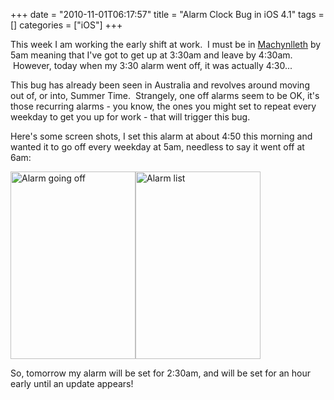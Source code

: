 +++
date = "2010-11-01T06:17:57"
title = "Alarm Clock Bug in iOS 4.1"
tags = []
categories = ["iOS"]
+++

This week I am working the early shift at work.  I must be in [Machynlleth][1] by 5am meaning that I've got to get up at 3:30am and leave by 4:30am.  However, today when my 3:30 alarm went off, it was actually 4:30...

This bug has already been seen in Australia and revolves around moving out of, or into, Summer Time.  Strangely, one off alarms seem to be OK, it's those recurring alarms - you know, the ones you might set to repeat every weekday to get you up for work - that will trigger this bug.

Here's some screen shots, I set this alarm at about 4:50 this morning and wanted it to go off every weekday at 5am, needless to say it went off at 6am:

[<img src="/wp-content/uploads/2010/11/Photo-Nov-01-6-01-51-AM-200x300.jpg" width="200" height="300" class="size-medium wp-image-1130" title="Alarm going off" />][2][<img src="http://hashbang0.com/wp-content/uploads/2010/11/Photo-Nov-01-6-01-44-AM-200x300.jpg" width="200" height="300" class="size-medium wp-image-1129" title="Alarm list" />][3]

So, tomorrow my alarm will be set for 2:30am, and will be set for an hour early until an update appears!

  [1]: http://maps.google.co.uk/maps?f=q&source=s_q&hl=en&geocode=&q=Machynlleth&sll=53.800651,-4.064941&sspn=13.492317,39.506836&ie=UTF8&hq=&hnear=Machynlleth,+Powys,+United+Kingdom&z=14
  [2]: /wp-content/uploads/2010/11/Photo-Nov-01-6-01-51-AM.jpg
  [3]: /wp-content/uploads/2010/11/Photo-Nov-01-6-01-44-AM.jpg
